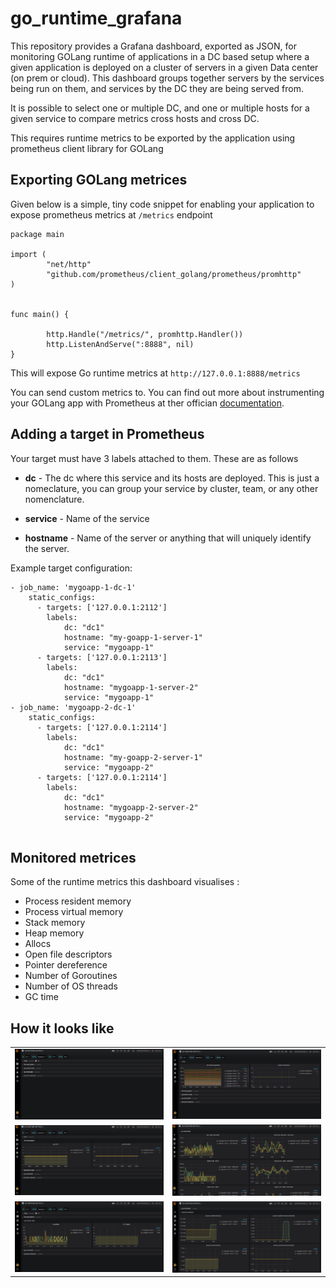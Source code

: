# go_runtime_grafana

This repository provides a Grafana dashboard, exported as JSON, for monitoring GOLang runtime of applications in a DC based
setup where a given application is deployed on a cluster of servers in a given Data center (on prem or cloud). This dashboard
groups together servers by the services being run on them, and services by the DC they are being served from.

It is possible to select one or multiple DC, and one or multiple hosts for a given service to compare metrics cross hosts and
cross DC.

This requires runtime metrics to be exported by the application using prometheus client library for GOLang

## Exporting GOLang metrices

Given below is a simple, tiny code snippet for enabling your application to expose prometheus metrics at ```/metrics```
endpoint

```
package main

import (
        "net/http"
        "github.com/prometheus/client_golang/prometheus/promhttp"
)


func main() {

        http.Handle("/metrics/", promhttp.Handler())
        http.ListenAndServe(":8888", nil)
}

```

This will expose Go runtime metrics at ```http://127.0.0.1:8888/metrics```

You can send custom metrics to. You can find out more about instrumenting your GOLang app with Prometheus at ther
offician <a href="https://prometheus.io/docs/guides/go-application/" target="_blank">documentation</a>.

## Adding a target in Prometheus 

Your target must have 3 labels attached to them. These are as follows

- **dc** - The dc where this service and its hosts are deployed. This is just a nomeclature, you can group your service
           by cluster, team, or any other nomenclature.

- **service** - Name of the service

- **hostname** - Name of the server or anything that will uniquely identify the server.

Example target configuration:

```
- job_name: 'mygoapp-1-dc-1'
    static_configs:
      - targets: ['127.0.0.1:2112']
        labels:
            dc: "dc1"
            hostname: "my-goapp-1-server-1"
            service: "mygoapp-1"
      - targets: ['127.0.0.1:2113']
        labels:
            dc: "dc1"
            hostname: "mygoapp-1-server-2"
            service: "mygoapp-1"
- job_name: 'mygoapp-2-dc-1'
    static_configs:
      - targets: ['127.0.0.1:2114']
        labels:
            dc: "dc1"
            hostname: "my-goapp-2-server-1"
            service: "mygoapp-2"
      - targets: ['127.0.0.1:2114']
        labels:
            dc: "dc1"
            hostname: "mygoapp-2-server-2"
            service: "mygoapp-2"
 
```

## Monitored metrices

Some of the runtime metrics this dashboard visualises :

- Process resident memory
- Process virtual memory
- Stack memory
- Heap memory
- Allocs
- Open file descriptors
- Pointer dereference
- Number of Goroutines
- Number of OS threads
- GC time

## How it looks like

<table>
        <tr>
                <td><img src="pics/go_pic_1.png"></td>
                <td><img src="pics/go_pic_2.png"></td>
        </tr>
         <tr>
                <td><img src="pics/go_pic_3.png"></td>
                <td><img src="pics/go_pic_5.png"></td>
        </tr>
        <tr>
                <td><img src="pics/go_screen_4.png"></td>
                <td><img src="pics/go_screen_6.png"></td>
        </tr>
</table>





